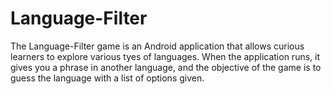 # Language-Filter
The Language-Filter game is an Android application that allows curious learners to explore various tyes of languages. 
When the application runs, it gives you a phrase in another language, and the objective of the game is to guess the language with a list of options given.
